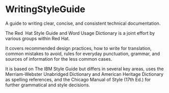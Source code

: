 WritingStyleGuide
=================

A guide to writing clear, concise, and consistent technical documentation.

The Red&nbsp; Hat Style Guide and Word Usage Dictionary is a joint effort by various groups within Red Hat.

It covers recommended design practices, how to write for translation, common mistakes to avoid, rules for everyday punctuation, grammar, and sources of information for the less common cases.

It is based on The IBM Style Guide but differs in several key areas, uses the Merriam-Webster Unabridged Dictionary and American Heritage Dictionary as spelling references, and the Chicago Manual of Style (17th Ed.) for further grammatical and style decisions.
